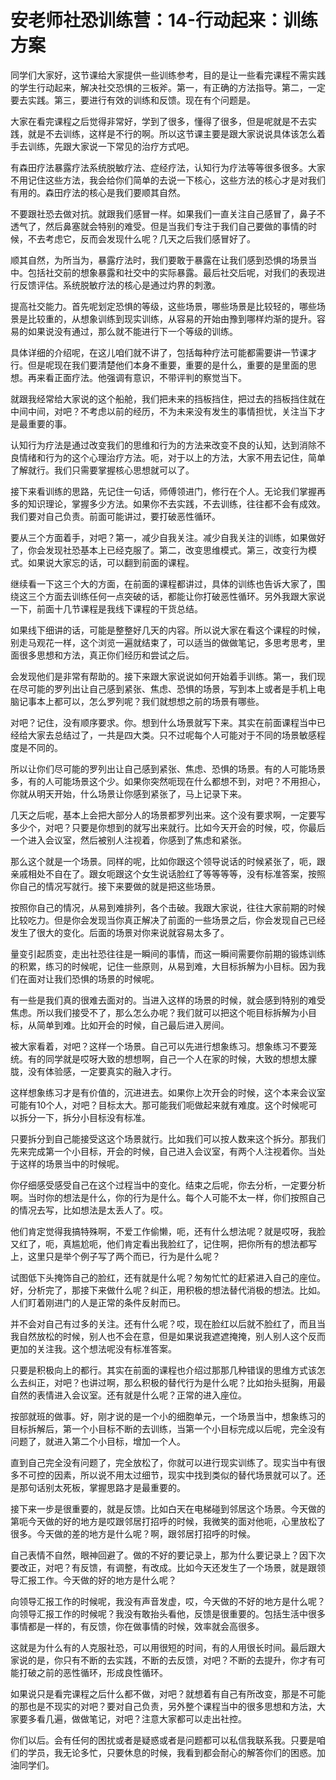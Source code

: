 # 安老师社恐训练营：14-行动起来：训练方案

同学们大家好，这节课给大家提供一些训练参考，目的是让一些看完课程不需实践的学生行动起来，解决社交恐惧的三板斧。第一，有正确的方法指导。第二，一定要去实践。第三，要进行有效的训练和反馈。现在有个问题是。

大家在看完课程之后觉得非常好，学到了很多，懂得了很多，但是呢就是不去实践，就是不去训练，这样是不行的啊。所以这节课主要是跟大家说说具体该怎么着手去训练，先跟大家说一下常见的治疗方式吧。

有森田疗法暴露疗法系统脱敏疗法、症经疗法，认知行为疗法等等很多很多。大家不用记住这些方法，我会给你们简单的去说一下核心，这些方法的核心才是对我们有用的。森田疗法的核心是我们要顺其自然。

不要跟社恐去做对抗。就跟我们感冒一样。如果我们一直关注自己感冒了，鼻子不透气了，然后鼻塞就会特别的难受。但是当我们专注于我们自己要做的事情的时候，不去考虑它，反而会发现什么呢？几天之后我们感冒好了。

顺其自然，为所当为，暴露疗法时，我们要敢于暴露在让我们感到恐惧的场景当中。包括社交前的想象暴露和社交中的实际暴露。最后社交后呢，对我们的表现进行反馈评估。系统脱敏疗法的核心是通过灼界的刺激。

提高社交能力。首先呢划定恐惧的等级，这些场景，哪些场景是比较轻的，哪些场景是比较重的，从想象训练到现实训练，从容易的开始由豫到哪样灼渐的提升。容易的如果说没有通过，那么就不能进行下一个等级的训练。

具体详细的介绍呢，在这儿咱们就不讲了，包括每种疗法可能都需要讲一节课才行。但是呢现在我们要清楚他们本身不重要，重要的是什么，重要的是里面的思想。再来看正面疗法。他强调有意识，不带评判的察觉当下。

就跟我经常给大家说的这个船舱，我们把未来的挡板挡住，把过去的挡板挡住就在中间中间，对吧？不考虑以前的经历，不为未来没有发生的事情担忧，关注当下才是最重要的事。

认知行为疗法是通过改变我们的思维和行为的方法来改变不良的认知，达到消除不良情绪和行为的这个心理治疗方法。呃，对于以上的方法，大家不用去记住，简单了解就行。我们只需要掌握核心思想就可以了。

接下来看训练的思路，先记住一句话，师傅领进门，修行在个人。无论我们掌握再多的知识理论，掌握多少方法。如果你不去实践，不去训练，往往都不会有成效。我们要对自己负责。前面可能讲过，要打破恶性循环。

要从三个方面着手，对吧？第一，减少自我关注。减少自我关注的训练，如果做好了，你会发现社恐基本上已经克服了。第二，改变思维模式。第三，改变行为模式。如果说大家忘的话，可以翻到前面的课程。

继续看一下这三个大的方面，在前面的课程都讲过，具体的训练也告诉大家了，围绕这三个方面去训练任何一点突破的话，都能让你打破恶性循环。另外我跟大家说一下，前面十几节课程是我线下课程的干货总结。

如果线下细讲的话，可能是整整好几天的内容。所以说大家在看这个课程的时候，别走马观花一样，这个浏览一遍就结束了，可以适当的做做笔记，多思考思考，里面很多思想和方法，真正你们经历和尝试之后。

会发现他们是非常有帮助的。接下来跟大家说说如何开始着手训练。第一，我们现在尽可能的罗列出让自己感到紧张、焦虑、恐惧的场景，写到本上或者是手机上电脑记事本上都可以，怎么罗列呢？我们就想想之前的场景有哪些。

对吧？记住，没有顺序要求。你。想到什么场景就写下来。其实在前面课程当中已经给大家去总结过了，一共是四大类。只不过呢每个人可能对于不同的场景敏感程度是不同的。

所以让你们尽可能的罗列出让自己感到紧张、焦虑、恐惧的场景。有的人可能场景多，有的人可能场景这个少。如果你突然呃现在什么都想不到，对吧？不用担心，你就从明天开始，什么场景让你感到紧张了，马上记录下来。

几天之后呢，基本上会把大部分人的场景都罗列出来。这个没有要求啊，一定要写多少个，对吧？只要是你想到的就写出来就行。比如今天开会的时候，哎，你最后一个进入会议室，然后被别人注视着，你感到了焦虑和紧张。

那么这个就是一个场景。同样的呢，比如你跟这个领导说话的时候紧张了，呃，跟亲戚相处不自在了。跟女呃跟这个女生说话脸红了等等等等，没有标准答案，按照你自己的情况写就行。接下来要做的就是把这些场景。

按照你自己的情况，从易到难排列，各个击破。我跟大家说，往往大家前期的时候比较吃力。但是你会发现当你真正解决了前面的一些场景之后，你会发现自己已经发生了很大的变化。后面的场景对你来说就容易太多了。

量变引起质变，走出社恐往往是一瞬间的事情，而这一瞬间需要你前期的锻炼训练的积累，练习的时候呢，记住一些原则，从易到难，大目标拆解为小目标。因为我们在面对让我们恐惧的场景的时候呢。

有一些是我们真的很难去面对的。当进入这样的场景的时候，就会感到特别的难受焦虑。所以我们接受不了，那么怎么办呢？我们就可以把这个呃目标拆解为小目标，从简单到难。比如开会的时候，自己最后进入房间。

被大家看着，对吧？这样一个场景。自己可以先进行想象练习。想象练习不要笼统。有的同学就是哎呀大致的想想啊，自己一个人在家的时候，大致的想想太朦胧，没有体验感，一定要真实的融入才行。

这样想象练习才是有价值的，沉进进去。如果你上次开会的时候，这个本来会议室可能有10个人，对吧？目标太大。那可能我们呃做起来就有难度。这个时候呢可以拆分一下，拆分小目标没有标准。

只要拆分到自己能接受这这个场景就行。比如我们可以按人数来这个拆分。那我们先来完成第一个小目标，开会的时候，自己进入会议室，有两个人注视着你。当处于这样的场景当中的时候呢。

你仔细感受感受自己在这个过程当中的变化。结束之后呢，你去分析，一定要分析啊。当时你的想法是什么，你的行为是什么。每个人可能不太一样，你们按照自己的情况去写，比如想法是太丢人了。哎。

他们肯定觉得我搞特殊啊，不爱工作偷懒，呃，还有什么想法呢？就是哎呀，我脸又红了，呃，真尴尬呃，他们肯定看出我脸红了，记住啊，把你所有的想法都写上，这里只是举个例子写了两个而已，行为是什么呢？

试图低下头掩饰自己的脸红，还有就是什么呢？匆匆忙忙的赶紧进入自己的座位。好，分析完了，那接下来做什么呢？纠正，用积极的想法替代消极的想法。比如。人们盯着刚进门的人是正常的条件反射而已。

并不会对自己有过多的关注。还有什么呢？哎，现在脸红以后就不脸红了，而且当我自然放松的时候，别人也不会在意，但是如果说我遮遮掩掩，别人别人这个反而更加的关注我。这个想法呢没有标准答案。

只要是积极向上的都行。其实在前面的课程也介绍过那那几种错误的思维方式该怎么去纠正，对吧？也讲过啊，那么积极的替代行为是什么呢？比如抬头挺胸，用最自然的表情进入会议室。还有就是什么呢？正常的进入座位。

按部就班的做事。好，刚才说的是一个小的细胞单元，一个场景当中，想象练习的目标拆解后，第一个小目标不断的去训练，当第一个小目标完成以后呢，完全没有问题了，就进入第二个小目标，增加一个人。

直到自己完全没有问题了，完全放松了，你就可以进行现实训练了。现实当中有很多不可控的因素，所以说不用太过细节，现实中找到类似的替代场景就可以了。还是那句话别太死板，掌握思路才是最重要的。

接下来一步是很重要的，就是反馈。比如白天在电梯碰到邻居这个场景。今天做的第呃今天做的好的地方是哎跟邻居打招呼的时候，我微笑的面对他呃，心里放松了很多。今天做的差的地方是什么呢？啊，跟邻居打招呼的时候。

自己表情不自然，眼神回避了。做的不好的要记录上，那为什么要记录上？因下次要改正，对吧？有反馈，有调整，有改成。比如今天还发生了一个场景，就是跟领导汇报工作。今天做的好的地方是什么呢？

向领导汇报工作的时候呢，我没有声音发虚，哎，今天做的不好的地方是什么呢？向领导汇报工作的时候呢？我没有敢抬头看他，反馈是很重要的。包括生活中很多事情都是一样的，有反馈，你在做事情的时候，效率就会高很多。

这就是为什么有的人克服社恐，可以用很短的时间，有的人用很长时间。最后跟大家说的是，你只有不断的去实践，不断的去反馈，对吧？不断的去提升，你才有可能打破之前的恶性循环，形成良性循环。

如果说只是看完课程之后什么都不做，对吧？就想着有自己有所改变，那是不可能的那也是不现实的对吧？要对自己负责，另外整个课程当中的很多思想和方法，大家要多看几遍，做做笔记，对吧？注意大家都可以走出社控。

你们以后。会有任何的困扰或者是疑惑或者是问题都可以私信我联系我。只要是咱们的学员，我无论多忙，只要休息的时候，我看到都会耐心的解答你们的困惑。加油同学们。

